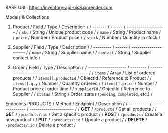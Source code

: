 BASE URL: https://inventory-api-uis8.onrender.com

Models & Collections
1. Product
/ Field   / Type   / Description         /
/ ------- / ------ / ------------------- /
/ `sku`   / String / Unique product code /
/ `name`  / String / Product name        /
/ `price` / Number / Product price       /
/ `stock` / Number / Quantity in stock   /

2. Supplier
/ Field     / Type   / Description           /
/ --------- / ------ / --------------------- /
/ `name`    / String / Supplier name         /
/ `contact` / String / Supplier contact info /

3. Order
/ Field               / Type     / Description                                 /
/ ------------------- / -------- / ------------------------------------------- /
/ `items`             / Array    / List of ordered products                    /
/ `items[].productId` / ObjectId / Reference to Product                        /
/ `items[].qty`       / Number   / Quantity ordered                            /
/ `items[].price`     / Number   / Product price at order time                 /
/ `supplierId`        / ObjectId / Reference to Supplier                       /
/ `status`            / String   / Order status (`pending`, `completed`, etc.) /

Endpoints
PRODUCTS
/ Method     / Endpoint        / Description            /
/ ---------- / --------------- / ---------------------- /
/ **GET**    / `/products`     / Get all products       /
/ **GET**    / `/products/:id` / Get a specific product /
/ **POST**   / `/products`     / Create a new product   /
/ **PUT**    / `/products/:id` / Update a product       /
/ **DELETE** / `/products/:id` / Delete a product       /

